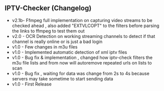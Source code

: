 ## IPTV-Checker (Changelog)
* v2.1b- Ffmpeg full implementation on capturing video streams to be checked ahead , also added "EXTVLCOPT" to the filters before parsing the links to ffmpeg to test them out
* v2.0 - OCR Detection on working streaming channels to detect if that channel is really online or is just a bad login
* v1.0 - Few changes in m3u files
* v1.0 - Implemented automatic detection of xml iptv files
* v1.0 - Bug fix & implementation , changed how iptv-check filters the m3u file lists and from now will autoremove repeated urls on lists to scan
* v1.0 - Bug fix , waiting for data was change from 2s to 4s because servers may take sometime to start sending data
* v1.0 - First Release

